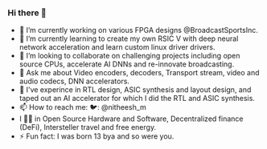 ### Hi there 👋

- 🔭 I’m currently working on various FPGA designs @BroadcastSportsInc.
- 🌱 I’m currently learning to create my own RSIC V with deep neural network acceleration and learn custom linux driver drivers.
- 👯 I’m looking to collaborate on challenging projects including open source CPUs, accelerate AI DNNs and re-innovate broadcasting. 
- 💬 Ask me about Video encoders, decoders, Transport stream, video and audio codecs, DNN accelerators.
- 💼 I've experince in RTL design, ASIC synthesis and layout design, and taped out an AI accelerator for which I did the RTL and ASIC synthesis. 
- 📫 How to reach me: 🐦: @nitheesh_m 
- I 🐝🍁 in Open Source Hardware and Software,  Decentralized finance (DeFi), Intersteller travel and free energy.
- ⚡ Fun fact: I was born 13 bya and so were you.
<!--
**nitheeshkm/nitheeshkm** is a ✨ _special_ ✨ repository because its `README.md` (this file) appears on your GitHub profile.

Here are some ideas to get you started:

- 🔭 I’m currently working on ...
- 🌱 I’m currently learning ...
- 👯 I’m looking to collaborate on ...
- 🤔 I’m looking for help with ...
- 💬 Ask me about ...
- 📫 How to reach me: ...
- 😄 Pronouns: ...
- ⚡ Fun fact: ...
-->
